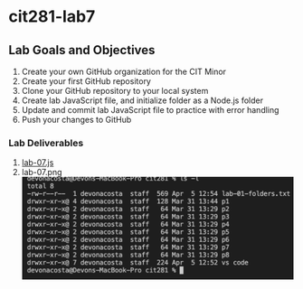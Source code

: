 # cit281-lab7

## Lab Goals and Objectives
1. Create your own GitHub organization for the CIT Minor
2. Create your first GitHub repository
3. Clone your GitHub repository to your local system
4. Create lab JavaScript file, and initialize folder as a Node.js folder
5. Update and commit lab JavaScript file to practice with error handling
6. Push your changes to GitHub

### Lab Deliverables 
1. [lab-07.js](lab-07.js)
2. lab-07.png
![lab-07.png](lab-07.png)
